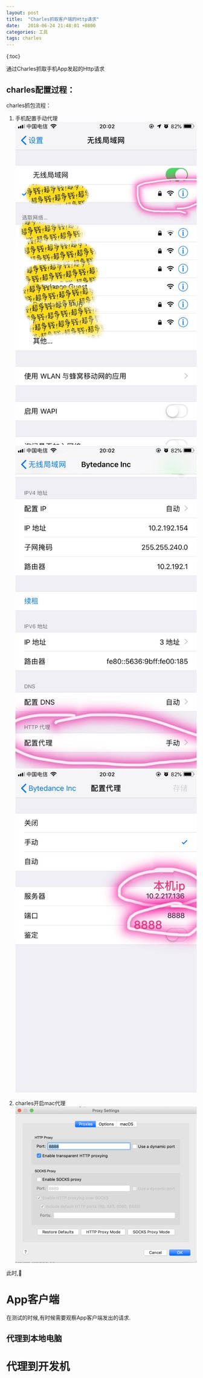 ```yaml
---
layout: post
title:  "Charles抓取客户端的Http请求"
date:   2018-06-24 21:48:01 +0800
categories: 工具
tags: charles
---
```


{:toc}

通过Charles抓取手机App发起的Http请求

## charles配置过程：
charles抓包流程：
1. 手机配置手动代理
![](/_pic/201806/WechatIMG12.jpeg)
![](/_pic/201806/WechatIMG13.jpeg)
![](/_pic/201806/WechatIMG14.jpeg)

2. charles开启mac代理
![](/_pic/201806/charles-pc.png)

此时,

# App客户端

在测试的时候,有时候需要观察App客户端发出的请求.

## 代理到本地电脑

# 代理到开发机


